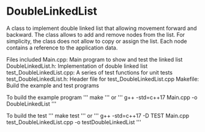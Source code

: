 # DoubleLinkedList
A class to implement double linked list that allowing movement forward and backward. The class allows to add and remove nodes from the list. For simplicity, the class does not allow to copy or assign the list. Each node contains a reference to the application data.

Files included
  Main.cpp: Main program to show and test the linked list
  DoubleLinkedList.h: Implementation of double linked list
  test_DoubleLinkedList.cpp: A series of test functions for unit tests test_DoubleLinkedList.h: Header file for test_DoubleLinkedList.cpp
  Makefile: Build the example and test programs

To build the example program
'''
  make
'''
or
'''
  g++ -std=c++17 Main.cpp -o DoubleLinkedList
'''

To build the test
'''
  make test
'''
or
'''
  g++ -std=c++17 -D TEST Main.cpp test_DoubleLinkedList.cpp -o testDoubleLinkedList
'''
